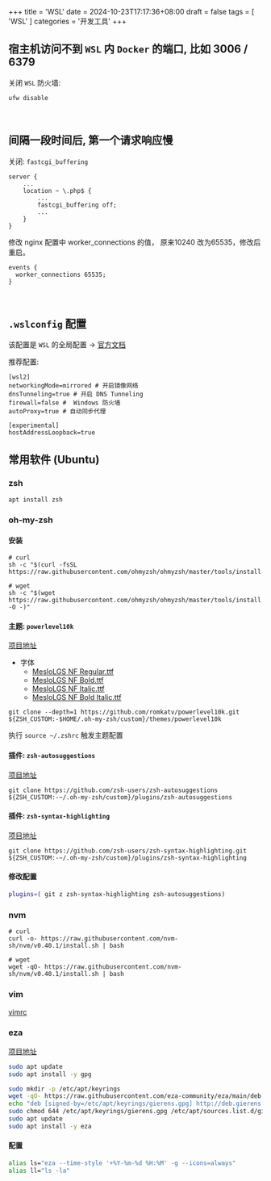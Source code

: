 +++
title = 'WSL'
date = 2024-10-23T17:17:36+08:00
draft = false
tags = [ 'WSL' ]
categories = '开发工具'
+++

## 宿主机访问不到 `WSL` 内 `Docker` 的端口, 比如 3006 / 6379

关闭 `WSL` 防火墙:

```shell
ufw disable
```

<br>

## 间隔一段时间后, 第一个请求响应慢

关闭: `fastcgi_buffering`

```nginx
server {
    ...
    location ~ \.php$ {
        ...
        fastcgi_buffering off;
        ...
    }
}
```

修改 nginx 配置中 worker_connections 的值， 原来10240 改为65535，修改后重启。

```nginx
events {
  worker_connections 65535;
}
```

<br>

## `.wslconfig` 配置

该配置是 `WSL` 的全局配置 -> [官方文档](https://learn.microsoft.com/zh-cn/windows/wsl/wsl-config#wslconfig)

推荐配置:
```
[wsl2]
networkingMode=mirrored # 开启镜像网络
dnsTunneling=true # 开启 DNS Tunneling
firewall=false #  Windows 防火墙
autoProxy=true # 自动同步代理

[experimental]
hostAddressLoopback=true
```

## 常用软件 (Ubuntu)

### zsh

```shell
apt install zsh
```

### oh-my-zsh

#### 安装

```shell
# curl
sh -c "$(curl -fsSL https://raw.githubusercontent.com/ohmyzsh/ohmyzsh/master/tools/install.sh)"

# wget
sh -c "$(wget https://raw.githubusercontent.com/ohmyzsh/ohmyzsh/master/tools/install.sh -O -)"
```

#### 主题: `powerlevel10k`

[项目地址](https://github.com/romkatv/powerlevel10k)

- 字体
    - [MesloLGS NF Regular.ttf](https://github.com/romkatv/powerlevel10k-media/raw/master/MesloLGS%20NF%20Regular.ttf)
    - [MesloLGS NF Bold.ttf](https://github.com/romkatv/powerlevel10k-media/raw/master/MesloLGS%20NF%20Bold.ttf)
    - [MesloLGS NF Italic.ttf](https://github.com/romkatv/powerlevel10k-media/raw/master/MesloLGS%20NF%20Italic.ttf)
    - [MesloLGS NF Bold Italic.ttf](https://github.com/romkatv/powerlevel10k-media/raw/master/MesloLGS%20NF%20Bold%20Italic.ttf)

```shell
git clone --depth=1 https://github.com/romkatv/powerlevel10k.git ${ZSH_CUSTOM:-$HOME/.oh-my-zsh/custom}/themes/powerlevel10k
```

执行 `source ~/.zshrc` 触发主题配置

#### 插件: `zsh-autosuggestions`

[项目地址](https://github.com/zsh-users/zsh-autosuggestions)

```shell
git clone https://github.com/zsh-users/zsh-autosuggestions ${ZSH_CUSTOM:-~/.oh-my-zsh/custom}/plugins/zsh-autosuggestions
```

#### 插件: `zsh-syntax-highlighting`

[项目地址](https://github.com/zsh-users/zsh-syntax-highlighting)

```shell
git clone https://github.com/zsh-users/zsh-syntax-highlighting.git ${ZSH_CUSTOM:-~/.oh-my-zsh/custom}/plugins/zsh-syntax-highlighting
```

#### 修改配置

```zsh
plugins=( git z zsh-syntax-highlighting zsh-autosuggestions)
```

### nvm

```shell
# curl
curl -o- https://raw.githubusercontent.com/nvm-sh/nvm/v0.40.1/install.sh | bash

# wget
wget -qO- https://raw.githubusercontent.com/nvm-sh/nvm/v0.40.1/install.sh | bash
```

### vim

[vimrc](http://slowlyo.top/index.php/archives/7/)

### eza

[项目地址](https://github.com/eza-community/eza)

```bash
sudo apt update
sudo apt install -y gpg

sudo mkdir -p /etc/apt/keyrings
wget -qO- https://raw.githubusercontent.com/eza-community/eza/main/deb.asc | sudo gpg --dearmor -o /etc/apt/keyrings/gierens.gpg
echo "deb [signed-by=/etc/apt/keyrings/gierens.gpg] http://deb.gierens.de stable main" | sudo tee /etc/apt/sources.list.d/gierens.list
sudo chmod 644 /etc/apt/keyrings/gierens.gpg /etc/apt/sources.list.d/gierens.list
sudo apt update
sudo apt install -y eza
```

#### 配置

```zsh
alias ls="eza --time-style '+%Y-%m-%d %H:%M' -g --icons=always"
alias ll="ls -la"
```
